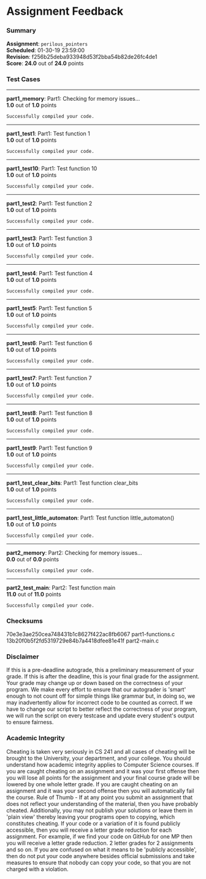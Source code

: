 # Assignment Feedback

### Summary

**Assignment**: `perilous_pointers`  
**Scheduled**: 01-30-19 23:59:00  
**Revision**: f256b25deba933948d53f2bba54b82de26fc4de1  
**Score**: **24.0** out of **24.0** points

### Test Cases
---

**part1_memory**: Part1: Checking for memory issues...  
**1.0** out of **1.0** points
```
Successfully compiled your code.
```
---

**part1_test1**: Part1: Test function 1  
**1.0** out of **1.0** points
```
Successfully compiled your code.
```
---

**part1_test10**: Part1: Test function 10  
**1.0** out of **1.0** points
```
Successfully compiled your code.
```
---

**part1_test2**: Part1: Test function 2  
**1.0** out of **1.0** points
```
Successfully compiled your code.
```
---

**part1_test3**: Part1: Test function 3  
**1.0** out of **1.0** points
```
Successfully compiled your code.
```
---

**part1_test4**: Part1: Test function 4  
**1.0** out of **1.0** points
```
Successfully compiled your code.
```
---

**part1_test5**: Part1: Test function 5  
**1.0** out of **1.0** points
```
Successfully compiled your code.
```
---

**part1_test6**: Part1: Test function 6  
**1.0** out of **1.0** points
```
Successfully compiled your code.
```
---

**part1_test7**: Part1: Test function 7  
**1.0** out of **1.0** points
```
Successfully compiled your code.
```
---

**part1_test8**: Part1: Test function 8  
**1.0** out of **1.0** points
```
Successfully compiled your code.
```
---

**part1_test9**: Part1: Test function 9  
**1.0** out of **1.0** points
```
Successfully compiled your code.
```
---

**part1_test_clear_bits**: Part1: Test function clear_bits  
**1.0** out of **1.0** points
```
Successfully compiled your code.
```
---

**part1_test_little_automaton**: Part1: Test function little_automaton()  
**1.0** out of **1.0** points
```
Successfully compiled your code.
```
---

**part2_memory**: Part2: Checking for memory issues...  
**0.0** out of **0.0** points
```
Successfully compiled your code.
```
---

**part2_test_main**: Part2: Test function main  
**11.0** out of **11.0** points
```
Successfully compiled your code.
```
### Checksums

70e3e3ae250cea748431b1c8627f422ac8fb6067 part1-functions.c  
13b20f0b5f2fd5319729e84b7a4418dfee81e41f part2-main.c


### Disclaimer
If this is a pre-deadline autograde, this a preliminary measurement of your grade.
If this is after the deadline, this is your final grade for the assignment.
Your grade may change up or down based on the correctness of your program.
We make every effort to ensure that our autograder is 'smart' enough to not count off
for simple things like grammar but, in doing so, we may inadvertently allow for
incorrect code to be counted as correct.
If we have to change our script to better reflect the correctness of your program,
we will run the script on every testcase and update every student's output to ensure fairness.



### Academic Integrity
Cheating is taken very seriously in CS 241 and all cases of cheating will be brought to the University, your department, and your college.
You should understand how academic integrity applies to Computer Science courses.
If you are caught cheating on an assignment and it was your first offense then you will lose all points for the assignment and your final course
grade will be lowered by one whole letter grade. If you are caught cheating on an assignment and it was your second offense then you will automatically fail the course.
Rule of Thumb - If at any point you submit an assignment that does not reflect your understanding of the material, then you have probably cheated.
Additionally, you may not publish your solutions or leave them in 'plain view' thereby leaving your programs open to copying, which constitutes cheating.
If your code or a variation of it is found publicly accessible, then you will receive a letter grade reduction for each assignment.
For example, if we find your code on GitHub for one MP then you will receive a letter grade reduction. 2 letter grades for 2 assignments and so on.
If you are confused on what it means to be 'publicly accessible', then do not put your code anywhere besides official submissions and take measures
to ensure that nobody can copy your code, so that you are not charged with a violation.


